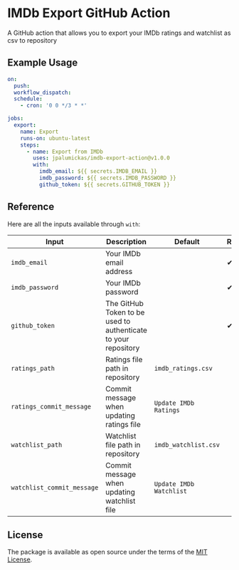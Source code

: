 # IMDb Export GitHub Action

A GitHub action that allows you to export your IMDb ratings and watchlist as csv to repository

## Example Usage

```yaml
on:
  push:
  workflow_dispatch:
  schedule:
    - cron: '0 0 */3 * *'

jobs:
  export:
    name: Export
    runs-on: ubuntu-latest
    steps:
      - name: Export from IMDb
        uses: jpalumickas/imdb-export-action@v1.0.0
        with:
          imdb_email: ${{ secrets.IMDB_EMAIL }}
          imdb_password: ${{ secrets.IMDB_PASSWORD }}
          github_token: ${{ secrets.GITHUB_TOKEN }}
```

## Reference

Here are all the inputs available through `with`:

| Input                      | Description                                                    | Default                 | Required |
| -------------------------- | -------------------------------------------------------------- | ----------------------- | -------- |
| `imdb_email`               | Your IMDb email address                                        |                         | ✔        |
| `imdb_password`            | Your IMDb password                                             |                         | ✔        |
| `github_token`             | The GitHub Token to be used to authenticate to your repository |                         | ✔        |
| `ratings_path`             | Ratings file path in repository                                | `imdb_ratings.csv`      |          |
| `ratings_commit_message`   | Commit message when updating ratings file                      | `Update IMDb Ratings`   |          |
| `watchlist_path`           | Watchlist file path in repository                              | `imdb_watchlist.csv`    |          |
| `watchlist_commit_message` | Commit message when updating watchlist file                    | `Update IMDb Watchlist` |          |

## License

The package is available as open source under the terms of the [MIT License](https://opensource.org/licenses/MIT).
